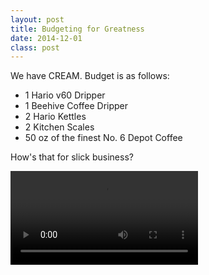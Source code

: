 ```yaml
---
layout: post
title: Budgeting for Greatness
date: 2014-12-01
class: post
---
```


We have CREAM. Budget is as follows:

* 1 Hario v60 Dripper
* 1 Beehive Coffee Dripper
* 2 Hario Kettles
* 2 Kitchen Scales
* 50 oz of the finest No. 6 Depot Coffee


How's that for slick business?

<video src="http://giphy.com/gifs/KvqUymeuwXQdy/html5"></video>


